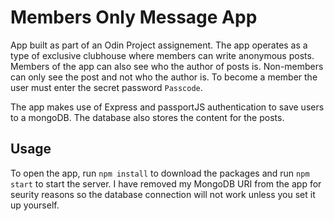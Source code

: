 # Members Only Message App

App built as part of an Odin Project assignement. The app operates as a type of exclusive clubhouse where members can write anonymous posts. Members of the app can also see who the author of posts is. Non-members can only see the post and not who the author is. To become a member the user must enter the secret password `Passcode`.

The app makes use of Express and passportJS authentication to save users to a mongoDB. The database also stores the content for the posts.

## Usage

To open the app, run `npm install` to download the packages and run `npm start` to start the server. I have removed my MongoDB URI from the app for seurity reasons so the database connection will not work unless you set it up yourself.
